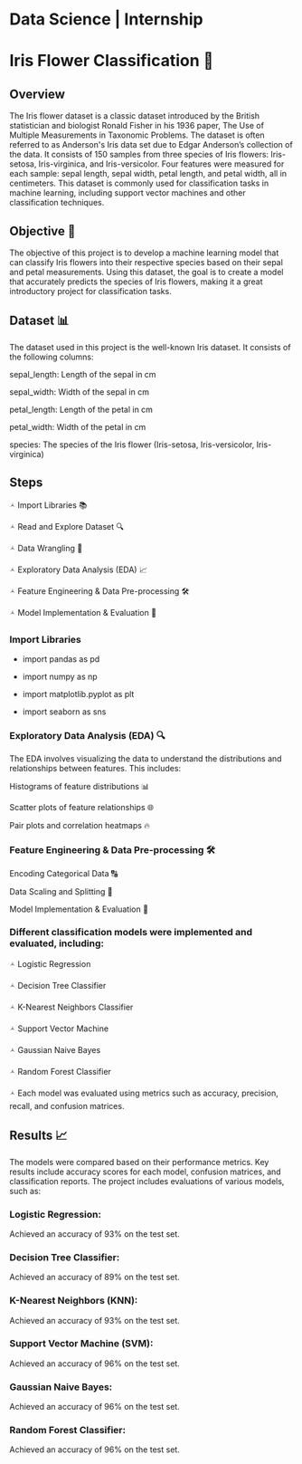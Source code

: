 # Data Science | Internship 

# Iris Flower Classification 🌸
## Overview
The Iris flower dataset is a classic dataset introduced by the British statistician and biologist Ronald Fisher in his 1936 paper, The Use of Multiple Measurements in Taxonomic Problems. The dataset is often referred to as Anderson's Iris data set due to Edgar Anderson’s collection of the data. It consists of 150 samples from three species of Iris flowers: Iris-setosa, Iris-virginica, and Iris-versicolor. Four features were measured for each sample: sepal length, sepal width, petal length, and petal width, all in centimeters. This dataset is commonly used for classification tasks in machine learning, including support vector machines and other classification techniques.


## Objective 🎯
The objective of this project is to develop a machine learning model that can classify Iris flowers into their respective species based on their sepal and petal measurements. Using this dataset, the goal is to create a model that accurately predicts the species of Iris flowers, making it a great introductory project for classification tasks.


## Dataset 📊
The dataset used in this project is the well-known Iris dataset. It consists of the following columns:

sepal_length: Length of the sepal in cm

sepal_width: Width of the sepal in cm

petal_length: Length of the petal in cm

petal_width: Width of the petal in cm


species: The species of the Iris flower (Iris-setosa, Iris-versicolor, Iris-virginica)



## Steps


🟀 Import Libraries 📚
 
🟀 Read and Explore Dataset 🔍

🟀 Data Wrangling 🧹

🟀 Exploratory Data Analysis (EDA) 📈

🟀 Feature Engineering & Data Pre-processing 🛠️

🟀 Model Implementation & Evaluation 🤖


### Import Libraries

- import pandas as pd

- import numpy as np

- import matplotlib.pyplot as plt

- import seaborn as sns



### Exploratory Data Analysis (EDA) 🔍


The EDA involves visualizing the data to understand the distributions and relationships between features. This includes:

Histograms of feature distributions 📊

Scatter plots of feature relationships 🌐

Pair plots and correlation heatmaps 🔥



### Feature Engineering & Data Pre-processing 🛠️


Encoding Categorical Data 🔠

Data Scaling and Splitting 🧪

Model Implementation & Evaluation 🤖


### Different classification models were implemented and evaluated, including:


🟀 Logistic Regression

🟀 Decision Tree Classifier

🟀 K-Nearest Neighbors Classifier

🟀 Support Vector Machine

🟀 Gaussian Naive Bayes

🟀 Random Forest Classifier

🟀 Each model was evaluated using metrics such as accuracy, precision, recall, and confusion matrices.


## Results 📈


The models were compared based on their performance metrics. Key results include accuracy scores for each model, confusion matrices, and classification reports.
The project includes evaluations of various models, such as:


### Logistic Regression: 
Achieved an accuracy of 93% on the test set.

### Decision Tree Classifier: 
Achieved an accuracy of 89% on the test set.

### K-Nearest Neighbors (KNN): 
Achieved an accuracy of 93% on the test set.

### Support Vector Machine (SVM): 
Achieved an accuracy of 96% on the test set.

### Gaussian Naive Bayes: 
Achieved an accuracy of 96% on the test set.

### Random Forest Classifier: 
Achieved an accuracy of 96% on the test set.
